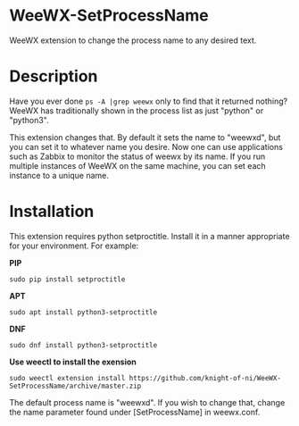 # WeeWX-SetProcessName
WeeWX extension to change the process name to any desired text.

# Description
Have you ever done `ps -A |grep weewx` only to find that it returned nothing?  WeeWX has traditionally shown in the process list as just "python" or "python3".

This extension changes that. By default it sets the name to "weewxd", but you can set it to whatever name you desire. Now one can use applications such as Zabbix to monitor the status of weewx by its name.  If you run multiple instances of WeeWX on the same machine, you can set each instance to a unique name.

# Installation
This extension requires python setproctitle. Install it in a manner appropriate for your environment. For example:

**PIP**
```
sudo pip install setproctitle
```
**APT**
```
sudo apt install python3-setproctitle
```
**DNF**
```
sudo dnf install python3-setproctitle
```

**Use weectl to install the exension**
```
sudo weectl extension install https://github.com/knight-of-ni/WeeWX-SetProcessName/archive/master.zip
```
The default process name is "weewxd". If you wish to change that, change the name parameter found under [SetProcessName] in weewx.conf.
